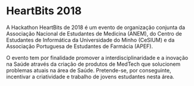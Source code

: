 # HeartBits 2018

A Hackathon HeartBits de 2018 é um evento de organização conjunta da Associação Nacional de
Estudantes de Medicina (ANEM), do Centro de Estudantes de Informática da Universidade
do Minho (CeSIUM) e da Associação Portuguesa de Estudantes de Farmácia (APEF).

O evento tem por finalidade promover a interdisciplinaridade e a inovação na Saúde
através da criação de produtos de MedTech que solucionem problemas atuais na área de
Saúde. Pretende-se, por conseguinte, incentivar a criatividade e trabalho de jovens
estudantes nesta área.
